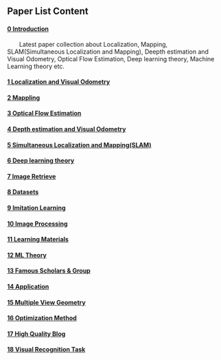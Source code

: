 ## Paper List Content

#### [0 Introduction](README.md)

  Latest paper collection about Localization, Mapping, SLAM\(Simultaneous Localization and Mapping\), Deepth estimation and Visual Odometry, Optical Flow Estimation, Deep learning theory, Machine Learning theory etc.

#### [1 Localization and Visual Odometry](localization-and-visual-odometry.md)

#### [2 Mappling](mappling.md)

#### [3 Optical Flow Estimation](optical-flow-estimation.md)

#### [4 Depth estimation and Visual Odometry](depth-estimation-and-visual-odometry.md)

#### [5 Simultaneous Localization and Mapping\(SLAM\)](slam.md)

#### [6 Deep learning theory](deep-learning-theory.md)

#### [7 Image Retrieve](image-retrieve.md)

#### [8 Datasets](datasets.md)

#### [9 Imitation Learning](imitation-learning.md)

#### [10 Image Processing](image-processing.md)

#### [11 Learning Materials](learning-materials.md)

#### [12 ML Theory](ml-theory.md)

#### [13 Famous Scholars & Group](famous-scholars-group.md)

#### [14 Application](application.md)

#### [15 Multiple View Geometry](multiple-view-geometry.md)

#### [16 Optimization Method](optimization-method.md)

#### [17 High Quality Blog](high-quality-blog.md)

#### [18 Visual Recognition Task](visual-recognition-task.md)


